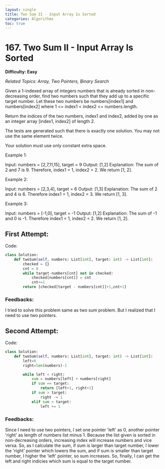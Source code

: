 ```yaml
---
layout: single
title: Two Sum II - Input Array Is Sorted
categories: Algorithms
toc: true
---
```


# 167. Two Sum II - Input Array Is Sorted

**Difficulty: Easy**

*Related Topics: Array, Two Pointers, Binary Search*

Given a 1-indexed array of integers numbers that is already sorted in non-decreasing order, find two numbers such that they add up to a specific target number. Let these two numbers be numbers[index1] and numbers[index2] where 1 <= index1 < index2 <= numbers.length.

Return the indices of the two numbers, index1 and index2, added by one as an integer array [index1, index2] of length 2.

The tests are generated such that there is exactly one solution. You may not use the same element twice.

Your solution must use only constant extra space.

 
Example 1:

Input: numbers = [2,7,11,15], target = 9
Output: [1,2]
Explanation: The sum of 2 and 7 is 9. Therefore, index1 = 1, index2 = 2. We return [1, 2].

Example 2:

Input: numbers = [2,3,4], target = 6
Output: [1,3]
Explanation: The sum of 2 and 4 is 6. Therefore index1 = 1, index2 = 3. We return [1, 3].

Example 3:

Input: numbers = [-1,0], target = -1
Output: [1,2]
Explanation: The sum of -1 and 0 is -1. Therefore index1 = 1, index2 = 2. We return [1, 2].

## First Attempt:

Code:
```python
class Solution:
    def twoSum(self, numbers: List[int], target: int) -> List[int]:
        checked = {}
        cnt = 0
        while target-numbers[cnt] not in checked:
            checked[numbers[cnt]] = cnt
            cnt+=1
        return [checked[target - numbers[cnt]]+1,cnt+1]
```       
### Feedbacks: 
I tried to solve this problem same as two sum problem. But I realized that I need to use two pointers.

## Second Attempt:

Code:
```python
class Solution:
    def twoSum(self, numbers: List[int], target: int) -> List[int]:
        left=0
        right=len(numbers)-1

        while left < right:
            sum = numbers[left] + numbers[right]
            if sum == target:
                return [left+1, right+1]
            if sum > target:
                right -= 1
            elif sum < target:
                left += 1
```        
### Feedbacks: 
Since I need to use two pointers, I set one pointer 'left' as 0, another pointer 'right' as length of numbers list minus 1.
Because the list given is sorted in non-decreasing orders, increasing index will increase numbers and vice versa. So, as I calculate the sum, if sum is larger
than target number, I lower the 'right' pointer which lowers the sum, and if sum is smaller than target number, I higher the 'left' pointer, so sum increases.
So, finally, I can get the left and right indicies which sum is equal to the target number.